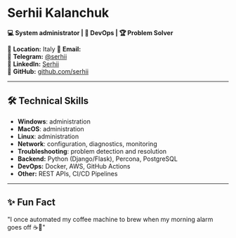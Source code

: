 # Serhii Kalanchuk

**💻 System administrator | 🚀 DevOps | 🏆 Problem Solver**

📍 **Location:** Italy
📧 **Email:**   
📱 **Telegram:** [@serhii](https://t.me/)  
💼 **LinkedIn:** [Serhii](https://linkedin.com/)  
🐙 **GitHub:** [github.com/serhii](https://github.com/)  

---

## 🛠 Technical Skills
- **Windows**: administration
- **MacOS**: administration
- **Linux**: administration
- **Network**: configuration, diagnostics, monitoring
- **Troubleshooting**: problem detection and resolution
- **Backend:** Python (Django/Flask), Percona, PostgreSQL
- **DevOps:** Docker, AWS, GitHub Actions
- **Other:** REST APIs, CI/CD Pipelines

---

## ✨ Fun Fact
"I once automated my coffee machine to brew when my morning alarm goes off ☕🤖"

